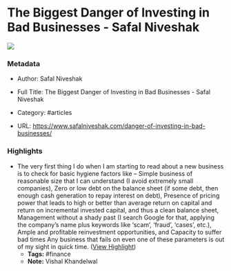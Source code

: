 # The Biggest Danger of Investing in Bad Businesses - Safal Niveshak

![](https://readwise-assets.s3.amazonaws.com/static/images/article1.be68295a7e40.png)

### Metadata

- Author: Safal Niveshak
- Full Title: The Biggest Danger of Investing in Bad Businesses - Safal Niveshak
- Category: #articles


- URL: https://www.safalniveshak.com/danger-of-investing-in-bad-businesses/

### Highlights

- The very first thing I do when I am starting to read about a new business is to check for basic hygiene factors like –
  Simple business of reasonable size that I can understand (I avoid extremely small companies),
  Zero or low debt on the balance sheet (if some debt, then enough cash generation to repay interest on debt),
  Presence of pricing power that leads to high or better than average return on capital and return on incremental invested capital, and thus a clean balance sheet,
  Management without a shady past (I search Google for that, applying the company’s name plus keywords like ‘scam’, ‘fraud’, ‘cases’, etc.),
  Ample and profitable reinvestment opportunities, and
  Capacity to suffer bad times
  Any business that fails on even one of these parameters is out of my sight in quick time. ([View Highlight](https://instapaper.com/read/1502039658/19408402))
    - **Tags:** #finance
    - **Note:** Vishal Khandelwal
